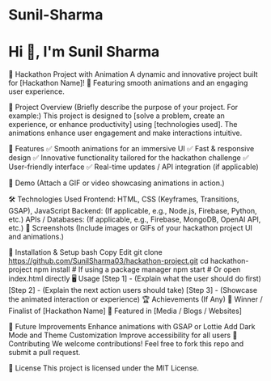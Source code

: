 # Sunil-Sharma
<h1>Hi 👋, I'm Sunil Sharma </h1>
🚀 Hackathon Project with Animation
A dynamic and innovative project built for [Hackathon Name]! 🎉 Featuring smooth animations and an engaging user experience.

🎯 Project Overview
(Briefly describe the purpose of your project. For example:)
This project is designed to [solve a problem, create an experience, or enhance productivity] using [technologies used]. The animations enhance user engagement and make interactions intuitive.

🚀 Features
✅ Smooth animations for an immersive UI
✅ Fast & responsive design
✅ Innovative functionality tailored for the hackathon challenge
✅ User-friendly interface
✅ Real-time updates / API integration (if applicable)

🎥 Demo
(Attach a GIF or video showcasing animations in action.)

🛠️ Technologies Used
Frontend: HTML, CSS (Keyframes, Transitions, GSAP), JavaScript
Backend: (If applicable, e.g., Node.js, Firebase, Python, etc.)
APIs / Databases: (If applicable, e.g., Firebase, MongoDB, OpenAI API, etc.)
📸 Screenshots
(Include images or GIFs of your hackathon project UI and animations.)

🔧 Installation & Setup
bash
Copy
Edit
git clone https://github.com/SunilSharma03/hackathon-project.git
cd hackathon-project
npm install  # If using a package manager
npm start    # Or open index.html directly
🖥️ Usage
[Step 1] - (Explain what the user should do first)
[Step 2] - (Explain the next action users should take)
[Step 3] - (Showcase the animated interaction or experience)
🏆 Achievements (If Any)
🥇 Winner / Finalist of [Hackathon Name]
🚀 Featured in [Media / Blogs / Websites]

🔮 Future Improvements
Enhance animations with GSAP or Lottie
Add Dark Mode and Theme Customization
Improve accessibility for all users
🤝 Contributing
We welcome contributions! Feel free to fork this repo and submit a pull request.

📜 License
This project is licensed under the MIT License.

